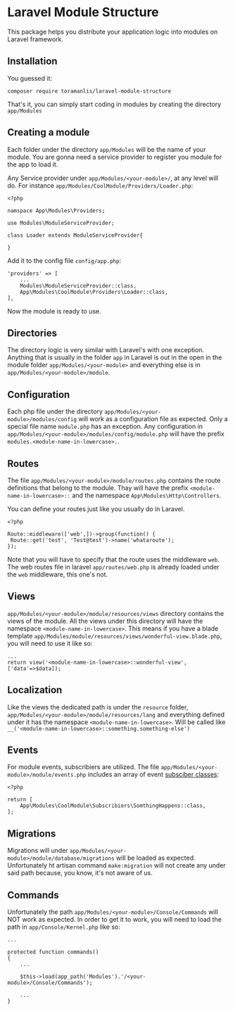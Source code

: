 Laravel Module Structure
========================

This package helps you distribute your application logic into modules on Laravel framework.


Installation
-----------

You guessed it:

    composer require toramanlis/laravel-module-structure

That's it, you can simply start coding in modules by creating the directory `app/Modules`


Creating a module
-----------------

Each folder under the directory `app/Modules` will be the name of your module. You are gonna need a service provider to register you module for the app to load it.

Any Service provider under `app/Modules/<your-module>/`, at any level will do. For instance `app/Modules/CoolModule/Providers/Loader.php`:

    <?php

    namspace App\Modules\Providers;

    use Modules\ModuleServiceProvider;

    class Loader extends ModuleServiceProvider{

    }

Add it to the config file `config/app.php`:

    'providers' => [
        ...
        Modules\ModuleServiceProvider::class,
        App\Modules\CoolModule\Providers\Loader::class,
    ],

Now the module is ready to use.

Directories
-----------

The directory logic is very similar with Laravel's with one exception. Anything that is usually in the folder `app` in Laravel is out in the open in the module folder `app/Modules/<your-module>` and everything else is in `app/Modules/<your-module>/module`.

Configuration
-------------

Each php file under the directory `app/Modules/<your-module>/modules/config` will work as a configuration file as expected. Only a special file name `module.php` has an exception. Any configuration in `app/Modules/<your-module>/modules/config/module.php` will have the prefix `modules.<module-name-in-lowercase>.`.

Routes
-------

The file `app/Modules/<your-module>/module/routes.php` contains the route definitions that belong to the module. Thay will have the prefix `<module-name-in-lowercase>::` and the namespace `App\Modules\Http\Controllers`.

You can define your routes just like you usually do in Laravel.

    <?php

    Route::middleware(['web',])->group(function() {
     Route::get('test', 'Test@test')->name('whataroute');
    });

Note that you will have to specify that the route uses the middleware `web`. The web routes file in laravel `app/routes/web.php` is already loaded under the `web` middleware, this one's not.


Views
-----

`app/Modules/<your-module>/module/resources/views` directory contains the views of the module. All the views under this directory will have the namespace `<module-name-in-lowercase>`. This means if you have a blade template `app/Modules/module/resources/views/wonderful-view.blade.php`, you will need to use it like so:

    ...
    return view('<module-name-in-lowercase>::wonderful-view',['data'=>$data]);

Localization
------------

Like the views the dedicated path is under the `resource` folder, `app/Modules/<your-module>/module/resources/lang` and everything defined under it has the namespace  `<module-name-in-lowercase>`. Will be called like `__('<module-name-in-lowercase>::something.something-else')`

Events
------

For module events, subscribiers are utilized. The file `app/Modules/<your-module>/module/events.php` includes an array of event [subsciber classes](https://laravel.com/docs/master/events#event-subscribers):

    <?php

    return [
        App\Modules\CoolModule\Subscribiers\SomthingHappens::class,
    ];


Migrations
----------

Migrations will under `app/Modules/<your-module>/module/database/migrations` will be loaded as expected. Unfortunately ht artisan command `make:migration` will not create any under said path because, you know, it's not aware of us.

Commands
--------

Unfortunately the path `app/Modules/<your-module>/Console/Commands` will NOT work as expected. In order to get it to work, you will need to load the path in `app/Console/Kernel.php` like so:

    ...

    protected function commands()
    {
        ...

        $this->load(app_path('Modules').'/<your-module>/Console/Commands');

        ...
    }
